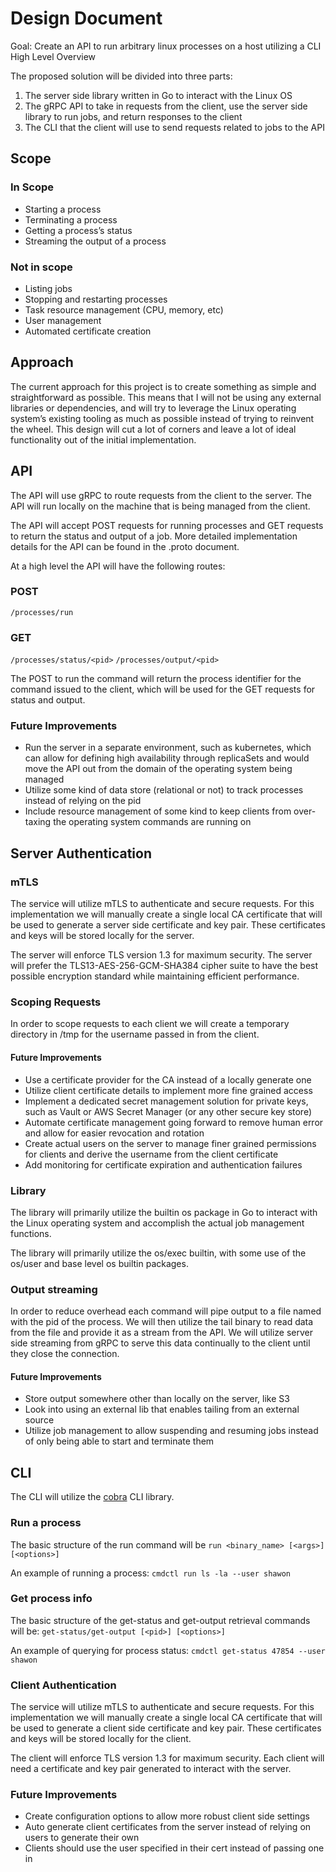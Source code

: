 # Design Document

Goal: Create an API to run arbitrary linux processes on a host utilizing a CLI
High Level Overview

The proposed solution will be divided into three parts:
1. The server side library written in Go to interact with the Linux OS
2. The gRPC API to take in requests from the client, use the server side library to run jobs, and return responses to the client
3. The CLI that the client will use to send requests related to jobs to the API

## Scope

### In Scope
* Starting a process
* Terminating a process
* Getting a process’s status
* Streaming the output of a process 

### Not in scope
* Listing jobs
* Stopping and restarting processes
* Task resource management (CPU, memory, etc)
* User management
* Automated certificate creation

## Approach
The current approach for this project is to create something as simple and straightforward as possible. This means that I will not be using any external libraries or dependencies, and will try to leverage the Linux operating system’s existing tooling as much as possible instead of trying to reinvent the wheel. This design will cut a lot of corners and leave a lot of ideal functionality out of the initial implementation.

## API
The API will use gRPC to route requests from the client to the server. The API will run locally on the machine that is being managed from the client. 

The API will accept POST requests for running processes and GET requests to return the status and output of a job. More detailed implementation details for the API can be found in the .proto document.

At a high level the API will have the following routes:

### POST
`/processes/run`

### GET
`/processes/status/<pid>`
`/processes/output/<pid>`

The POST to run the command will return the process identifier for the command issued to the client, which will be used for the GET requests for status and output. 

### Future Improvements
* Run the server in a separate environment, such as kubernetes, which can allow for defining high availability through replicaSets and would move the API out from the domain of the operating system being managed
* Utilize some kind of data store (relational or not) to track processes instead of relying on the pid
* Include resource management of some kind to keep clients from over-taxing the operating system commands are running on

## Server Authentication

### mTLS
The service will utilize mTLS to authenticate and secure requests. For this implementation we will manually create a single local CA certificate that will be used to generate a server side certificate and key pair. These certificates and keys will be stored locally for the server.

The server will enforce TLS version 1.3 for maximum security. The server will prefer the TLS13-AES-256-GCM-SHA384 cipher suite to have the best possible encryption standard while maintaining efficient performance. 

### Scoping Requests
In order to scope requests to each client we will create a temporary directory in /tmp for the username passed in from the client.

#### Future Improvements
* Use a certificate provider for the CA instead of a locally generate one
* Utilize client certificate details to implement more fine grained access
* Implement a dedicated secret management solution for private keys, such as Vault or AWS Secret Manager (or any other secure key store)
* Automate certificate management going forward to remove human error and allow for easier revocation and rotation
* Create actual users on the server to manage finer grained permissions for clients and derive the username from the client certificate
* Add monitoring for certificate expiration and authentication failures

### Library
The library will primarily utilize the builtin os package in Go to interact with the Linux operating system and accomplish the actual job management functions.

The library will primarily utilize the os/exec builtin, with some use of the os/user and base level os builtin packages.

### Output streaming
In order to reduce overhead each command will pipe output to a file named with the pid of the process. We will then utilize the tail binary to read data from the file and provide it as a stream from the API. We will utilize server side streaming from gRPC to serve this data continually to the client until they close the connection.

#### Future Improvements
* Store output somewhere other than locally on the server, like S3
* Look into using an external lib that enables tailing from an external source
* Utilize job management to allow suspending and resuming jobs instead of only being able to start and terminate them

## CLI
The CLI will utilize the [cobra](https://github.com/spf13/cobra) CLI library.

### Run a process
The basic structure of the run command will be `run <binary_name> [<args>] [<options>]`

An example of running a process: `cmdctl run ls -la --user shawon`

### Get process info
The basic structure of the get-status and get-output retrieval commands will be: `get-status/get-output [<pid>] [<options>]`

An example of querying for process status: `cmdctl get-status 47854 --user shawon`

### Client Authentication
The service will utilize mTLS to authenticate and secure requests. For this implementation we will manually create a single local CA certificate that will be used to generate a client side certificate and key pair. These certificates and keys will be stored locally for the client.

The client will enforce TLS version 1.3 for maximum security. Each client will need a certificate and key pair generated to interact with the server.

### Future Improvements
* Create configuration options to allow more robust client side settings
* Auto generate client certificates from the server instead of relying on users to generate their own
* Clients should use the user specified in their cert instead of passing one in
